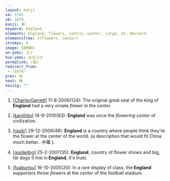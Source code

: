 ```yaml
---
layout: kanji
v4: 1741
v6: 1878
kanji: 英
keyword: England
elements: England, flowers, centre, center, large, St. Bernard
elementsTree: t(flowers, center)
strokes: 8
image: E88BB1
on-yomi: エイ
kun-yomi: はなぶさ
permalink: /英/
redirect_from:
 - /1878/
prev: 央
next: 映
heisig: ""
---
```


1) [<a href="http://kanji.koohii.com/profile/CharleyGarrett">CharleyGarrett</a>] 11-8-2006(124): The original great seal of the king of <strong>England</strong> had a very ornate <em>flower</em> in the <em>center</em>.

2) [<a href="http://kanji.koohii.com/profile/kanjihito">kanjihito</a>] 14-9-2010(83): <strong>England</strong> was once the <em>flowering</em> <em>center</em> of civilization.

3) [<a href="http://kanji.koohii.com/profile/raulir">raulir</a>] 29-12-2006(48): <strong>England</strong> is a country where people think they&#039;re the flower at the center of the world. (a description that would fit China much better.. 中華 ).

4) [<a href="http://kanji.koohii.com/profile/guidedog">guidedog</a>] 25-2-2007(35): <strong>England</strong>, country of flower shows and big, fat dogs (I live in<strong> England</strong>, it&#039;s true).

5) [<a href="http://kanji.koohii.com/profile/fuaburisu">fuaburisu</a>] 16-10-2005(20): In a rare display of class, the<strong> England</strong> supporters throw <em>flowers</em> at the <em>center</em> of the football stadium.

